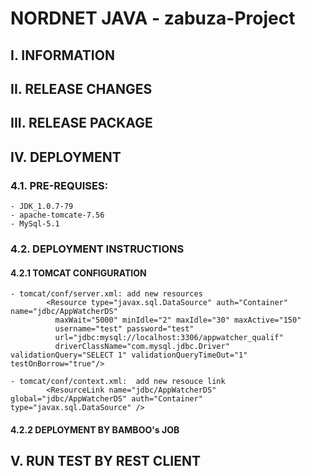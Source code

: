 # NORDNET JAVA - zabuza-Project

## I. INFORMATION


## II. RELEASE CHANGES


		
## III. RELEASE PACKAGE

## IV. DEPLOYMENT
	
### 4.1. PRE-REQUISES:
	- JDK_1.0.7-79
	- apache-tomcate-7.56 
	- MySql-5.1	
	
### 4.2. DEPLOYMENT INSTRUCTIONS
#### 4.2.1 TOMCAT CONFIGURATION
	- tomcat/conf/server.xml: add new resources
			<Resource type="javax.sql.DataSource" auth="Container" name="jdbc/AppWatcherDS"
              maxWait="5000" minIdle="2" maxIdle="30" maxActive="150"
              username="test" password="test"
              url="jdbc:mysql://localhost:3306/appwatcher_qualif"
              driverClassName="com.mysql.jdbc.Driver" validationQuery="SELECT 1" validationQueryTimeOut="1" testOnBorrow="true"/>
			 
	- tomcat/conf/context.xml: 	add new resouce link
			<ResourceLink name="jdbc/AppWatcherDS" global="jdbc/AppWatcherDS" auth="Container" type="javax.sql.DataSource" />
#### 4.2.2 DEPLOYMENT BY BAMBOO's JOB


## V. RUN TEST BY REST CLIENT

